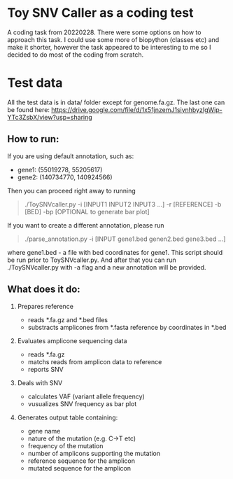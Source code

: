 # Toy SNV Caller as a coding test
A coding task from 20220228.
There were some options on how to approach this task. I could use some more of biopython (classes etc) and make it shorter, however the task appeared to be interesting to me so I decided to do most of the coding from scratch. 

# Test data
All the test data is in data/ folder except for genome.fa.gz. The last one can be found here:
https://drive.google.com/file/d/1x51jnzemJ1siynhbyzIgWip-YTc3ZsbX/view?usp=sharing

## How to run:
If you are using default annotation, such as:
   * gene1: (55019278, 55205617)
   * gene2: (140734770, 140924566)

Then you can proceed right away to running 
> ./ToySNVcaller.py -i [INPUT1 INPUT2 INPUT3 ...] -r [REFERENCE] -b [BED] -bp [OPTIONAL to generate bar plot]

If you want to create a different annotation, please run 
>./parse_annotation.py -i [INPUT gene1.bed genen2.bed gene3.bed ...] 

where gene1.bed - a file with bed coordinates for gene1. This script should be run prior to ToySNVcaller.py. And after that you can run ./ToySNVcaller.py with -a flag and a new annotation will be provided.


## What does it do:

1. Prepares reference
    * reads *.fa.gz and *.bed files
    * substracts amplicones from *.fasta reference by coordinates in *.bed

2. Evaluates amplicone sequencing data
    * reads *.fa.gz
    * matchs reads from amplicon data to reference
    * reports SNV

3. Deals with SNV
    * calculates VAF (variant allele frequency)
    * vusualizes SNV frequency as bar plot

4. Generates output table containing:
   * gene name
   * nature of the mutation (e.g. C->T etc)
   * frequency of the mutation
   * number of amplicons supporting the mutation
   * reference sequence for the amplicon
   * mutated sequence for the amplicon
